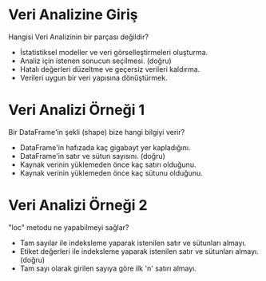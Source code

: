 # Veri Analizine Giriş

Hangisi Veri Analizinin bir parçası değildir?

- İstatistiksel modeller ve veri görselleştirmeleri oluşturma.
- Analiz için istenen sonucun seçilmesi. (doğru)
- Hatalı değerleri düzeltme ve geçersiz verileri kaldırma.
- Verileri uygun bir veri yapısına dönüştürmek.

# Veri Analizi Örneği 1

Bir DataFrame'in şekli (shape) bize hangi bilgiyi verir?

- DataFrame'in hafızada kaç gigabayt yer kapladığını.
- DataFrame'in satır ve sütun sayısını. (doğru)
- Kaynak verinin yüklemeden önce kaç satırı olduğunu.
- Kaynak verinin yüklemeden önce kaç sütunu olduğunu.

# Veri Analizi Örneği 2

"loc" metodu ne yapabilmeyi sağlar?

- Tam sayılar ile indeksleme yaparak istenilen satır ve sütunları almayı.
- Etiket değerleri ile indeksleme yaparak istenilen satır ve sütunları almayı. (doğru)
- Tam sayı olarak girilen sayıya göre ilk 'n' satırı almayı.
